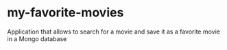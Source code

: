 # my-favorite-movies
Application that allows to search for a movie and save it as a favorite movie in a Mongo database
